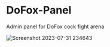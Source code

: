 # DoFox-Panel
Admin panel for DoFox cock fight arena

![Screenshot 2023-07-31 234643](https://github.com/seizue/DoFox-Panel/assets/25120376/94b484a0-4094-4c6d-b8ee-1082560229a9)
